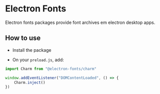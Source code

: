 # Electron Fonts

Electron fonts packages provide font archives em electron desktop apps.

## How to use

* Install the package

* On your `preload.js`, add:

```ts
import Charm from "@electron-fonts/charm"

window.addEventListener("DOMContentLoaded", () => {
    Charm.inject()
})
```